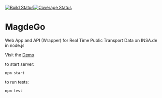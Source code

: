 [![Build Status](https://travis-ci.org/CodeForMD/magdego-server.svg?branch=master)](https://travis-ci.org/CodeForMD/magdego-server)[![Coverage Status](https://coveralls.io/repos/CodeForMD/magdego-server/badge.svg)](https://coveralls.io/r/CodeForMD/magdego-server)
# MagdeGo

Web App and API (Wrapper) for Real Time Public Transport Data on INSA.de in node.js

Visit the [Demo](http://magdego.de/demo)

to start server:
```
npm start
```

to run tests:
```
npm test
```

